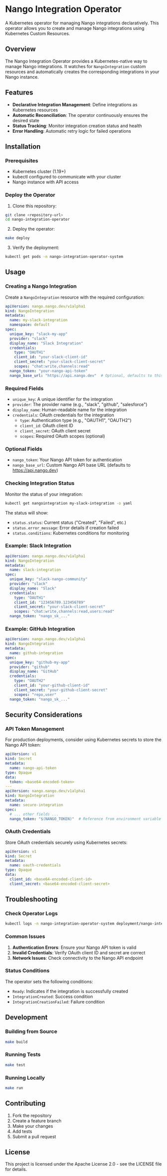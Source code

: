 # Nango Integration Operator

A Kubernetes operator for managing Nango integrations declaratively. This operator allows you to create and manage Nango integrations using Kubernetes Custom Resources.

## Overview

The Nango Integration Operator provides a Kubernetes-native way to manage Nango integrations. It watches for `NangoIntegration` custom resources and automatically creates the corresponding integrations in your Nango instance.

## Features

- **Declarative Integration Management**: Define integrations as Kubernetes resources
- **Automatic Reconciliation**: The operator continuously ensures the desired state
- **Status Tracking**: Monitor integration creation status and health
- **Error Handling**: Automatic retry logic for failed operations

## Installation

### Prerequisites

- Kubernetes cluster (1.19+)
- kubectl configured to communicate with your cluster
- Nango instance with API access

### Deploy the Operator

1. Clone this repository:
```bash
git clone <repository-url>
cd nango-integration-operator
```

2. Deploy the operator:
```bash
make deploy
```

3. Verify the deployment:
```bash
kubectl get pods -n nango-integration-operator-system
```

## Usage

### Creating a Nango Integration

Create a `NangoIntegration` resource with the required configuration:

```yaml
apiVersion: nango.nango.dev/v1alpha1
kind: NangoIntegration
metadata:
  name: my-slack-integration
  namespace: default
spec:
  unique_key: "slack-my-app"
  provider: "slack"
  display_name: "Slack Integration"
  credentials:
    type: "OAUTH1"
    client_id: "your-slack-client-id"
    client_secret: "your-slack-client-secret"
    scopes: "chat:write,channels:read"
  nango_token: "your-nango-api-token"
  nango_base_url: "https://api.nango.dev"  # Optional, defaults to this value
```

### Required Fields

- `unique_key`: A unique identifier for the integration
- `provider`: The provider name (e.g., "slack", "github", "salesforce")
- `display_name`: Human-readable name for the integration
- `credentials`: OAuth credentials for the integration
  - `type`: Authentication type (e.g., "OAUTH1", "OAUTH2")
  - `client_id`: OAuth client ID
  - `client_secret`: OAuth client secret
  - `scopes`: Required OAuth scopes (optional)

### Optional Fields

- `nango_token`: Your Nango API token for authentication
- `nango_base_url`: Custom Nango API base URL (defaults to https://api.nango.dev)

### Checking Integration Status

Monitor the status of your integration:

```bash
kubectl get nangointegration my-slack-integration -o yaml
```

The status will show:
- `status.status`: Current status ("Created", "Failed", etc.)
- `status.error_message`: Error details if creation failed
- `status.conditions`: Kubernetes conditions for monitoring

### Example: Slack Integration

```yaml
apiVersion: nango.nango.dev/v1alpha1
kind: NangoIntegration
metadata:
  name: slack-integration
spec:
  unique_key: "slack-nango-community"
  provider: "slack"
  display_name: "Slack"
  credentials:
    type: "OAUTH1"
    client_id: "123456789.123456789"
    client_secret: "your-slack-client-secret"
    scopes: "chat:write,channels:read,users:read"
  nango_token: "nango_sk_..."
```

### Example: GitHub Integration

```yaml
apiVersion: nango.nango.dev/v1alpha1
kind: NangoIntegration
metadata:
  name: github-integration
spec:
  unique_key: "github-my-app"
  provider: "github"
  display_name: "GitHub"
  credentials:
    type: "OAUTH2"
    client_id: "your-github-client-id"
    client_secret: "your-github-client-secret"
    scopes: "repo,user"
  nango_token: "nango_sk_..."
```

## Security Considerations

### API Token Management

For production deployments, consider using Kubernetes secrets to store the Nango API token:

```yaml
apiVersion: v1
kind: Secret
metadata:
  name: nango-api-token
type: Opaque
data:
  token: <base64-encoded-token>
---
apiVersion: nango.nango.dev/v1alpha1
kind: NangoIntegration
metadata:
  name: secure-integration
spec:
  # ... other fields ...
  nango_token: "$(NANGO_TOKEN)"  # Reference from environment variable
```

### OAuth Credentials

Store OAuth credentials securely using Kubernetes secrets:

```yaml
apiVersion: v1
kind: Secret
metadata:
  name: oauth-credentials
type: Opaque
data:
  client_id: <base64-encoded-client-id>
  client_secret: <base64-encoded-client-secret>
```

## Troubleshooting

### Check Operator Logs

```bash
kubectl logs -n nango-integration-operator-system deployment/nango-integration-operator-controller-manager
```

### Common Issues

1. **Authentication Errors**: Ensure your Nango API token is valid
2. **Invalid Credentials**: Verify OAuth client ID and secret are correct
3. **Network Issues**: Check connectivity to the Nango API endpoint

### Status Conditions

The operator sets the following conditions:
- `Ready`: Indicates if the integration is successfully created
- `IntegrationCreated`: Success condition
- `IntegrationCreationFailed`: Failure condition

## Development

### Building from Source

```bash
make build
```

### Running Tests

```bash
make test
```

### Running Locally

```bash
make run
```

## Contributing

1. Fork the repository
2. Create a feature branch
3. Make your changes
4. Add tests
5. Submit a pull request

## License

This project is licensed under the Apache License 2.0 - see the LICENSE file for details.

